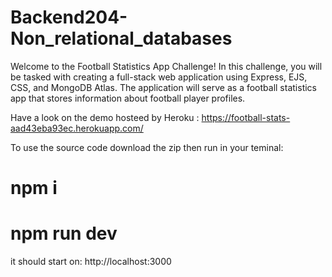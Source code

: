 # Backend204-Non_relational_databases

Welcome to the Football Statistics App Challenge! In this challenge, you will be tasked with creating a full-stack web application using Express, EJS, CSS, and MongoDB Atlas. The application will serve as a football statistics app that stores information about football player profiles.

Have a look on the demo hosteed by Heroku : https://football-stats-aad43eba93ec.herokuapp.com/

To use the source code download the zip then run in your teminal:

# npm i
# npm run dev

it should start on:  http://localhost:3000
